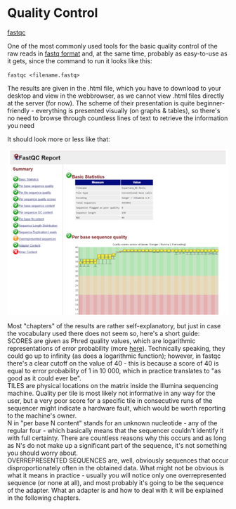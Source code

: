 # Quality Control

[fastqc](http://www.bioinformatics.babraham.ac.uk/projects/fastqc/)  

One of the most commonly used tools for the basic quality control of the raw reads in [fastq format](https://en.wikipedia.org/wiki/FASTQ_format) and, at the same time, probably as easy-to-use as it gets, since the command to run it looks like this:  

`fastqc <filename.fastq>`

The results are given in the .html file, which you have to download to your desktop and view in the webbrowser, as we cannot view .html files directly at the server (for now). The scheme of their presentation is quite beginner-friendly - everything is presented visually (on graphs & tables), so there's no need to browse through countless lines of text to retrieve the information you need

It should look more or less like that: 

![Screenshot](../lib/qc_screen.png)

Most "chapters" of the results are rather self-explanatory, but just in case the vocabulary used there does not seem so, here's a short guide:  
SCORES are given as Phred quality values, which are logarithmic representations of error probability (more [here](https://en.wikipedia.org/wiki/Phred_quality_score)). Technically speaking, they could go up to infinity (as does a logarithmic function); however, in fastqc there's a clear cutoff on the value of 40 - this is because a score of 40 is equal to error probability of 1 in 10 000, which in practice translates to "as good as it could ever be".  
TILES are physical locations on the matrix inside the Illumina sequencing machine. Quality per tile is most likely not informative in any way for the user, but a very poor score for a specific tile in consecutive runs of the sequencer might indicate a hardware fault, which would be worth reporting to the machine's owner.  
N in "per base N content" stands for an unknown nucleotide - any of the regular four - which basically means that the sequencer couldn't identify it with full certainty. There are countless reasons why this occurs and as long as N's do not make up a significant part of the sequence, it's not something you should worry about.  
OVERREPRESENTED SEQUENCES are, well, obviously sequences that occur disproportionately often in the obtained data. What might not be obvious is what it means in practice - usually you will notice only one overrepresented sequence (or none at all), and most probably it's going to be the sequence of the adapter. What an adapter is and how to deal with it will be explained in the following chapters.
